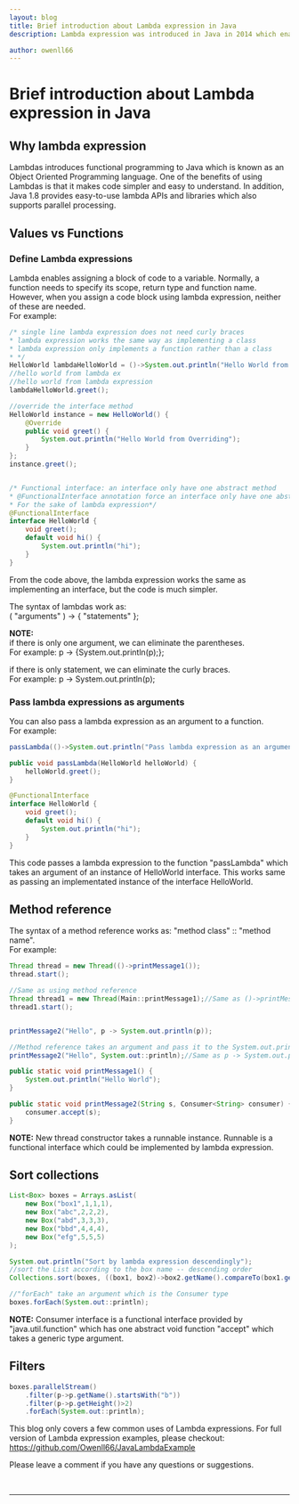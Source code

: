 ```yaml
---
layout: blog
title: Brief introduction about Lambda expression in Java
description: Lambda expression was introduced in Java in 2014 which enables functional programming on streams of elements. It is a really cool feature which simplifies the code if you are using the recommend version by Oracle (java 1.8).

author: owenll66
---
```


# Brief introduction about Lambda expression in Java

## Why lambda expression

Lambdas introduces functional programming to Java which is known as an Object Oriented Programming language. One of the benefits of using Lambdas is that it makes code simpler and easy to understand. In addition, Java 1.8 provides easy-to-use lambda APIs and libraries which also supports parallel processing.

## Values vs Functions

### Define Lambda expressions

Lambda enables assigning a block of code to a variable. Normally, a function needs to specify its scope, return type and function name. However, when you assign a code block using lambda expression, neither of these are needed.  
For example:
```java
/* single line lambda expression does not need curly braces
* lambda expression works the same way as implementing a class
* lambda expression only implements a function rather than a class
* */
HelloWorld lambdaHelloWorld = ()->System.out.println("Hello World from lambda expression");
//hello world from lambda ex
//hello world from lambda expression
lambdaHelloWorld.greet();

//override the interface method
HelloWorld instance = new HelloWorld() {        
    @Override
    public void greet() {
        System.out.println("Hello World from Overriding");
    }
};
instance.greet();


/* Functional interface: an interface only have one abstract method
* @FunctionalInterface annotation force an interface only have one abstract method
* For the sake of lambda expression*/
@FunctionalInterface
interface HelloWorld {
    void greet();
    default void hi() {
        System.out.println("hi");
    }
}
```
From the code above, the lambda expression works the same as implementing an interface, but the code is much simpler.

The syntax of lambdas work as:  
( "arguments" ) -> { "statements" };

__NOTE:__  
if there is only one argument, we can eliminate the parentheses.  
For example: p -> {System.out.println(p);};  

if there is only statement, we can eliminate the curly braces.  
For example: p -> System.out.println(p);

### Pass lambda expressions as arguments

You can also pass a lambda expression as an argument to a function.  
For example:  
```java
passLambda(()->System.out.println("Pass lambda expression as an argument"));

public void passLambda(HelloWorld helloWorld) {
    helloWorld.greet();
}

@FunctionalInterface
interface HelloWorld {
    void greet();
    default void hi() {
        System.out.println("hi");
    }
}
```
This code passes a lambda expression to the function "passLambda" which takes an argument of an instance of HelloWorld interface. This works same as passing an implementated instance of the interface HelloWorld.  


## Method reference

The syntax of a method reference works as: "method class" :: "method name".  
For example:

```java
Thread thread = new Thread(()->printMessage1());
thread.start();

//Same as using method reference
Thread thread1 = new Thread(Main::printMessage1);//Same as ()->printMessage1()
thread1.start();


printMessage2("Hello", p -> System.out.println(p));

//Method reference takes an argument and pass it to the System.out.println function
printMessage2("Hello", System.out::println);//Same as p -> System.out.println(p)

public static void printMessage1() {
    System.out.println("Hello World");
}

public static void printMessage2(String s, Consumer<String> consumer) {
    consumer.accept(s);
}
```
__NOTE:__ New thread constructor takes a runnable instance. Runnable is a functional interface which could be implemented by lambda expression.

## Sort collections

```java
List<Box> boxes = Arrays.asList(
    new Box("box1",1,1,1),
    new Box("abc",2,2,2),
    new Box("abd",3,3,3),
    new Box("bbd",4,4,4),
    new Box("efg",5,5,5)
);

System.out.println("Sort by lambda expression descendingly");
//sort the List according to the box name -- descending order
Collections.sort(boxes, ((box1, box2)->box2.getName().compareTo(box1.getName()) ));

//"forEach" take an argument which is the Consumer type
boxes.forEach(System.out::println);
```
__NOTE:__ Consumer interface is a functional interface provided by "java.util.function" which has one abstract void  function "accept" which takes a generic type argument.

## Filters

```java
boxes.parallelStream()
    .filter(p->p.getName().startsWith("b"))
    .filter(p->p.getHeight()>2)
    .forEach(System.out::println);
```


This blog only covers a few common uses of Lambda expressions. For full version of Lambda expression examples, please checkout: https://github.com/Owenll66/JavaLambdaExample  

Please leave a comment if you have any questions or suggestions.

<br>

***
